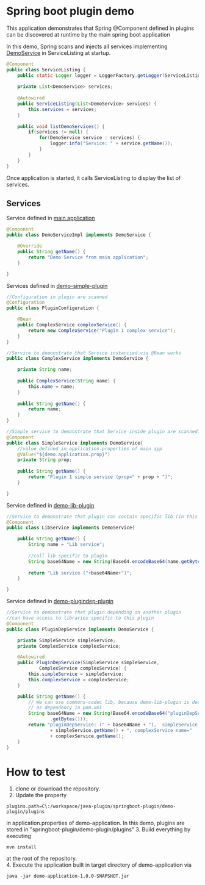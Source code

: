 # Spring boot plugin demo
This application demonstrates that Spring @Component defined in plugins can be discovered at runtime by the main spring boot application

In this demo, Spring scans and injects all services implementing [DemoService](demo-application/src/main/java/net/oneki/plugin/demo/application/service/DemoService.java) in ServiceListing at startup.  
```java
@Component
public class ServiceListing {
	public static Logger logger = LoggerFactory.getLogger(ServiceListing.class);
	
	private List<DemoService> services;
	
	@Autowired
	public ServiceListing(List<DemoService> services) {
		this.services = services;
	}
	
	public void listDemoServices() {
		if(services != null) {
			for(DemoService service : services) {
				logger.info("Service: " + service.getName());
			}
		}
	}
}
```
Once application is started, it calls ServiceListing to display the list of services.

## Services
Service defined in [main application](demo-application)
```java
@Component
public class DemoServiceImpl implements DemoService {

	@Override
	public String getName() {
		return "Demo Service from main application";
	}

}
```

Services defined in [demo-simple-plugin](demo-simple-plugin)
```java
//Configuration in plugin are scanned
@Configuration
public class PluginConfiguration {

	@Bean
	public ComplexService complexService() {
		return new ComplexService("Plugin 1 complex service");
	}
}

//Service to demonstrate that Service instancied via @Bean works
public class ComplexService implements DemoService {

	private String name;
	
	public ComplexService(String name) {
		this.name = name;
	}
	
	public String getName() {
		return name;
	}
}

//Simple service to demonstrate that Service inside plugin are scanned.
@Component
public class SimpleService implements DemoService{
	//value defined in application.properties of main app
	@Value("${demo.application.prop}")
	private String prop; 
	
	public String getName() {
		return "Plugin 1 simple service (prop=" + prop + ")";
	}

}
```

Service defined in [demo-lib-plugin](demo-lib-plugin)
```java
//Service to demonstrate that plugin can contain specific lib (in this case commons-codec)
@Component
public class LibService implements DemoService{

	public String getName() {
		String name = "Lib service";
		
		//call lib specific to plugin
		String base64Name = new String(Base64.encodeBase64(name.getBytes()));
		
		return "Lib service ("+base64Name+")";
	}

}
```

Service defined in [demo-plugindep-plugin](demo-plugindep-plugin)
```java
//Service to demonstrate that plugin depending on another plugin
//can have access to libraries specific to this plugin
@Component
public class PluginDepService implements DemoService {

	private SimpleService simpleService;
	private ComplexService complexService;

	@Autowired
	public PluginDepService(SimpleService simpleService,
			ComplexService complexService) {
		this.simpleService = simpleService;
		this.complexService = complexService;
	}

	public String getName() {
		// We can use commons-codec lib, because demo-lib-plugin is declared
		// as dependency in pom.xml
		String base64Name = new String(Base64.encodeBase64("pluginDepService"
				.getBytes()));
		return "pluginDepService: (" + base64Name + "),  simpleService name="
				+ simpleService.getName() + ", complexService name="
				+ complexService.getName();
	}
}
```

# How to test
1. clone or download the repository.
2. Update the property
```properties
plugins.path=C\:/workspace/java-plugin/springboot-plugin/demo-plugin/plugins
```
in application.properties of demo-application.
In this demo, plugins are stored in "springboot-plugin/demo-plugin/plugins"
3. Build everything by executing
```
mvn install
```
at the root of the repository.  
4. Execute the application built in target directory of demo-application via
```
java -jar demo-application-1.0.0-SNAPSHOT.jar
```